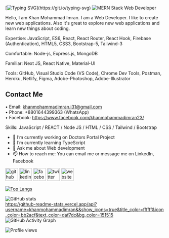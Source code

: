[![Typing SVG](https://readme-typing-svg.demolab.com?font=Fira+Code&size=25&duration=2000&pause=1000&center=true&width=435&lines=Hello+there!+My+name+is+Imran;I'm+a+MERN+Stack+developer.)](https://git.io/typing-svg)
![MERN Stack Web Developer](https://i.postimg.cc/2jJgVVzL/Tropical-Green-Facebook-Cover-Time-Travel.png)

Hello, I am Khan Mohammad Imran. I am a Web Developer. I like to create new web applications. Also it's great to explore new web applications and learn new things about coding.

Expertise:
JavaScript, ES6, React, React Router, React Hook, Firebase (Authentication),
HTML5, CSS3, Bootstrap-5, Tailwind-3

Comfortable:
Node-js, Express.js, MongoDB

Familiar:
Next JS, React Native, Material-UI

Tools:
GitHub, Visual Studio Code (VS Code), Chrome Dev Tools, Postman, Heroku,
Netlify, Figma, Adobe-Photoshop, Adobe-Illustrator

Contact Me
---------------------
• Email: khanmohammadimran.i31@gmail.com <br>
• Phone: +8801644399363 (WhatsApp) <br>
• Facebook: https://www.facebook.com/khanmohammadimran23/

Skills: JavaScript / REACT / Node JS / HTML / CSS / Tailwind / Bootstrap

- 🔭 I’m currently working on Doctors Portal Project 
- 🌱 I’m currently learning TypeScript 
- 💬 Ask me about Web development 
- 📫 How to reach me: You can email me or message me on LinkedIn, Facebook  


[<img src='https://cdn.jsdelivr.net/npm/simple-icons@3.0.1/icons/github.svg' alt='github' height='40'>](https://github.com/khanmohammadimran)  [<img src='https://cdn.jsdelivr.net/npm/simple-icons@3.0.1/icons/linkedin.svg' alt='linkedin' height='40'>](https://www.linkedin.com/in/khanmohammadimran/)  [<img src='https://cdn.jsdelivr.net/npm/simple-icons@3.0.1/icons/facebook.svg' alt='facebook' height='40'>](https://www.facebook.com/khanmohammadimran23)  [<img src='https://cdn.jsdelivr.net/npm/simple-icons@3.0.1/icons/twitter.svg' alt='twitter' height='40'>](https://twitter.com/imran_khan33)  [<img src='https://cdn.jsdelivr.net/npm/simple-icons@3.0.1/icons/icloud.svg' alt='website' height='40'>](https://khan-mohammad-imran.netlify.app/)

[![Top Langs](https://github-readme-stats.vercel.app/api/top-langs/?username=khanmohammadimran)](https://github.com/anuraghazra/github-readme-stats)

![GitHub stats](https://github-readme-stats.vercel.app/api?username=khanmohammadimran&show_icons=true)  
https://github-readme-stats.vercel.app/api?username=khanmohammadimran&&show_icons=true&title_color=ffffff&icon_color=bb2acf&text_color=daf7dc&bg_color=151515
![GitHub Activity Graph](https://activity-graph.herokuapp.com/graph?username=khanmohammadimran)  

![Profile views](https://gpvc.arturio.dev/khanmohammadimran)  
